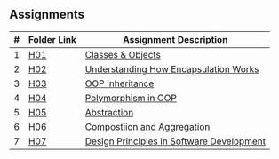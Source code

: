 ## Assignments

|  #  | Folder Link    | Assignment Description|
| :-: | ---------------| --------------------- |
|  1  | [H01](./H01)   |[Classes & Objects](./H01)   |
|  2  | [H02](./HO2)   |[Understanding How Encapsulation Works](./HO2)   | 
|  3  | [H03](./H03)   |[OOP Inheritance](./H03)   |
|  4  | [H04](./H04)   |[Polymorphism in OOP](./H04)   |
|  5  | [H05](./H05)   |[Abstraction](./H05)   |
|  6  | [H06](./H06)   |[Compostiion and Aggregation](./H06)   |
|  7  | [H07](./H07)   |[Design Principles in Software Development](./H07)   |

